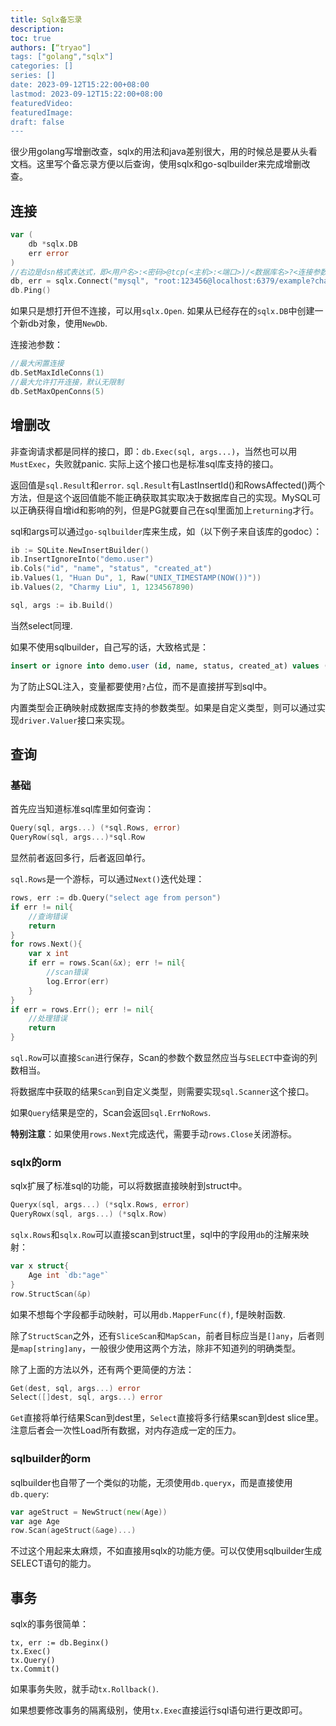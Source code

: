 ```yaml
---
title: Sqlx备忘录
description:
toc: true
authors: [“tryao"]
tags: ["golang","sqlx"]
categories: []
series: []
date: 2023-09-12T15:22:00+08:00
lastmod: 2023-09-12T15:22:00+08:00
featuredVideo:
featuredImage:
draft: false
---
```


很少用golang写增删改查，sqlx的用法和java差别很大，用的时候总是要从头看文档。这里写个备忘录方便以后查询，使用sqlx和go-sqlbuilder来完成增删改查。

## 连接

```go
var (
    db *sqlx.DB
    err error
)
//右边是dsn格式表达式，即<用户名>:<密码>@tcp(<主机>:<端口>)/<数据库名>?<连接参数>
db, err = sqlx.Connect("mysql", "root:123456@localhost:6379/example?charset=utf8mb4&parseTime=True&loc=Local")
db.Ping()
```

如果只是想打开但不连接，可以用`sqlx.Open`. 如果从已经存在的`sqlx.DB`中创建一个新db对象，使用`NewDb`.

连接池参数：

```go
//最大闲置连接
db.SetMaxIdleConns(1)
//最大允许打开连接，默认无限制
db.SetMaxOpenConns(5)
```

## 增删改

非查询请求都是同样的接口，即：`db.Exec(sql, args...)`，当然也可以用`MustExec`，失败就panic. 实际上这个接口也是标准sql库支持的接口。

返回值是`sql.Result`和`error`. `sql.Result`有LastInsertId()和RowsAffected()两个方法，但是这个返回值能不能正确获取其实取决于数据库自己的实现。MySQL可以正确获得自增id和影响的列，但是PG就要自己在sql里面加上`returning`才行。

sql和args可以通过`go-sqlbuilder`库来生成，如（以下例子来自该库的godoc）：

```go
ib := SQLite.NewInsertBuilder()
ib.InsertIgnoreInto("demo.user")
ib.Cols("id", "name", "status", "created_at")
ib.Values(1, "Huan Du", 1, Raw("UNIX_TIMESTAMP(NOW())"))
ib.Values(2, "Charmy Liu", 1, 1234567890)

sql, args := ib.Build()
```

当然select同理.

如果不使用sqlbuilder，自己写的话，大致格式是：

```sql
insert or ignore into demo.user (id, name, status, created_at) values (?, ?, ?, ?, ?)
```

为了防止SQL注入，变量都要使用`?`占位，而不是直接拼写到sql中。

内置类型会正确映射成数据库支持的参数类型。如果是自定义类型，则可以通过实现`driver.Valuer`接口来实现。

## 查询

### 基础

首先应当知道标准sql库里如何查询：

```go
Query(sql, args...) (*sql.Rows, error)
QueryRow(sql, args...)*sql.Row
```

显然前者返回多行，后者返回单行。

`sql.Rows`是一个游标，可以通过`Next()`迭代处理：

```go
rows, err := db.Query("select age from person")
if err != nil{
    //查询错误
    return
}
for rows.Next(){
    var x int
    if err = rows.Scan(&x); err != nil{
        //scan错误
        log.Error(err)
    }
}
if err = rows.Err(); err != nil{
    //处理错误
    return
}
```

`sql.Row`可以直接`Scan`进行保存，Scan的参数个数显然应当与`SELECT`中查询的列数相当。

将数据库中获取的结果`Scan`到自定义类型，则需要实现`sql.Scanner`这个接口。

如果`Query`结果是空的，Scan会返回`sql.ErrNoRows`.

**特别注意**：如果使用`rows.Next`完成迭代，需要手动`rows.Close`关闭游标。

### sqlx的orm

sqlx扩展了标准sql的功能，可以将数据直接映射到struct中。

```go
Queryx(sql, args...) (*sqlx.Rows, error)
QueryRowx(sql, args...) (*sqlx.Row)
```

`sqlx.Rows`和`sqlx.Row`可以直接scan到struct里，sql中的字段用`db`的注解来映射：

```go
var x struct{
    Age int `db:"age"`
}
row.StructScan(&p)
```

如果不想每个字段都手动映射，可以用`db.MapperFunc(f)`, f是映射函数.

除了`StructScan`之外，还有`SliceScan`和`MapScan`，前者目标应当是`[]any`，后者则是`map[string]any`，一般很少使用这两个方法，除非不知道列的明确类型。

除了上面的方法以外，还有两个更简便的方法：

```go
Get(dest, sql, args...) error
Select([]dest, sql, args...) error
```

`Get`直接将单行结果Scan到dest里，`Select`直接将多行结果scan到dest slice里。注意后者会一次性Load所有数据，对内存造成一定的压力。

### sqlbuilder的orm

sqlbuilder也自带了一个类似的功能，无须使用`db.queryx`，而是直接使用`db.query`:

```go
var ageStruct = NewStruct(new(Age))
var age Age
row.Scan(ageStruct(&age)...)
```

不过这个用起来太麻烦，不如直接用sqlx的功能方便。可以仅使用sqlbuilder生成SELECT语句的能力。

## 事务

sqlx的事务很简单：

```
tx, err := db.Beginx()
tx.Exec()
tx.Query()
tx.Commit()
```

如果事务失败，就手动`tx.Rollback()`.

如果想要修改事务的隔离级别，使用`tx.Exec`直接运行sql语句进行更改即可。